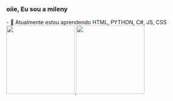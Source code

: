 
### oiie, Eu sou a mileny 
<html lang="pt-br">
- 🌱 Atualmente estou aprendendo HTML, PYTHON, C#, JS, CSS

<div text-align = "center" >
  <a href="https://github.com/milenyv">
  <img height = "180em" src = "https://github-readme-stats.vercel.app/api?username=milenyv&show_icons=true&theme=dracula&include_all_commits=true&count_private=true" />
  <img height = "180em" src = "https://github-readme-stats.vercel.app/api/top-langs/?username=milenyv&layout=compact&langs_count=7&theme=dracula" />
</div>
